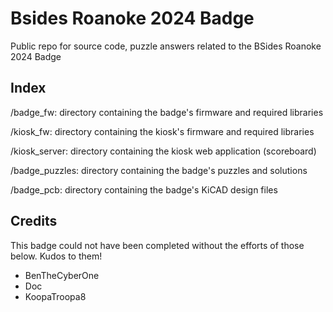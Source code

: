 # Bsides Roanoke 2024 Badge
Public repo for source code, puzzle answers related to the BSides Roanoke 2024 Badge

## Index
/badge_fw: directory containing the badge's firmware and required libraries

/kiosk_fw: directory containing the kiosk's firmware and required libraries

/kiosk_server: directory containing the kiosk web application (scoreboard)

/badge_puzzles: directory containing the badge's puzzles and solutions

/badge_pcb: directory containing the badge's KiCAD design files

## Credits
This badge could not have been completed without the efforts of those below. Kudos to them!
- BenTheCyberOne
- Doc
- KoopaTroopa8
